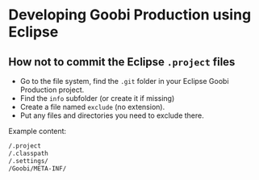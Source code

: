 Developing Goobi Production using Eclipse
=========================================

How not to commit the Eclipse `.project` files
------------------------------------------------

 * Go to the file system, find the `.git` folder in your Eclipse Goobi Production project.
 * Find the `info` subfolder (or create it if missing)
 * Create a file named `exclude` (no extension).
 * Put any files and directories you need to exclude there.
 
Example content:

```txt
/.project
/.classpath
/.settings/
/Goobi/META-INF/
```